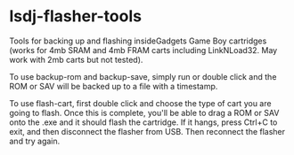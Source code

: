 # lsdj-flasher-tools
Tools for backing up and flashing insideGadgets Game Boy cartridges (works for 4mb SRAM and 4mb FRAM carts including LinkNLoad32. May work with 2mb carts but not tested).

To use backup-rom and backup-save, simply run or double click and the ROM or SAV will be backed up to a file with a timestamp.

To use flash-cart, first double click and choose the type of cart you are going to flash. Once this is complete, you'll be able to drag a ROM or SAV onto the .exe and it should flash the cartridge. If it hangs, press Ctrl+C to exit, and then disconnect the flasher from USB. Then reconnect the flasher and try again.
